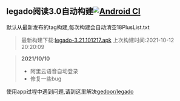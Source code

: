 ## legado阅读3.0自动构建[![Android CI](https://github.com/10bits/gedoor-Build/workflows/Android%20CI/badge.svg)](https://github.com/10bits/gedoor-Build/actions)

默认从最新发布的tag构建,每次构建会自动清空18PlusList.txt

> 最新构建下载:[legado-3.21.101217.apk](https://github.com/10bits/gedoor-Build/releases/download/legado-3.21.101217/legado-3.21.101217.apk) 上次构建时间:2021-10-12 20:20:09
<!--start-->
> **2021/10/10**
> 
> * 阿里云语音自动登录
> * 修复一些bug
<!--end-->
  
使用app过程中遇到问题,请到这里解决[gedoor/legado](https://github.com/gedoor/legado/issues)

